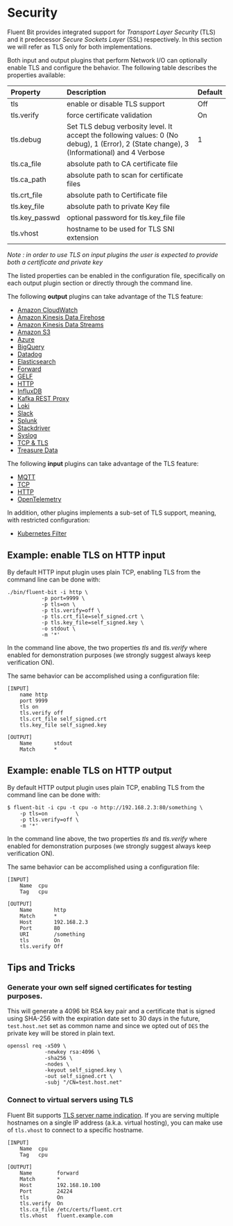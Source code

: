 
# Security

Fluent Bit provides integrated support for _Transport Layer Security_ \(TLS\) and it predecessor _Secure Sockets Layer_ \(SSL\) respectively. In this section we will refer as TLS only for both implementations.

Both input and output plugins that perform Network I/O can optionally enable TLS and configure the behavior. The following table describes the properties available:

| Property | Description | Default |
| :--- | :--- | :--- |
| tls | enable or disable TLS support | Off |
| tls.verify | force certificate validation | On |
| tls.debug | Set TLS debug verbosity level. It accept the following values: 0 \(No debug\), 1 \(Error\), 2 \(State change\), 3 \(Informational\) and 4 Verbose | 1 |
| tls.ca\_file | absolute path to CA certificate file |  |
| tls.ca\_path | absolute path to scan for certificate files |  |
| tls.crt\_file | absolute path to Certificate file |  |
| tls.key\_file | absolute path to private Key file |  |
| tls.key\_passwd | optional password for tls.key\_file file |  |
| tls.vhost | hostname to be used for TLS SNI extension |  |

*Note : in order to use TLS on input plugins the user is expected to provide both a certificate and private key*

The listed properties can be enabled in the configuration file, specifically on each output plugin section or directly through the command line.

The following **output** plugins can take advantage of the TLS feature:

* [Amazon CloudWatch](../pipeline/outputs/cloudwatch.md)
* [Amazon Kinesis Data Firehose](../pipeline/outputs/firehose.md)
* [Amazon Kinesis Data Streams](../pipeline/outputs/kinesis.md)
* [Amazon S3](../pipeline/outputs/s3.md)
* [Azure](../pipeline/outputs/azure.md)
* [BigQuery](../pipeline/outputs/bigquery.md)
* [Datadog](../pipeline/outputs/datadog.md)
* [Elasticsearch](../pipeline/outputs/elasticsearch.md)
* [Forward](../pipeline/outputs/forward.md)
* [GELF](../pipeline/outputs/gelf.md)
* [HTTP](../pipeline/outputs/http.md)
* [InfluxDB](../pipeline/outputs/influxdb.md)
* [Kafka REST Proxy](../pipeline/outputs/kafka-rest-proxy.md)
* [Loki](../pipeline/outputs/loki.md)
* [Slack](../pipeline/outputs/slack.md)
* [Splunk](../pipeline/outputs/splunk.md)
* [Stackdriver](../pipeline/outputs/stackdriver.md)
* [Syslog](../pipeline/outputs/syslog.md)
* [TCP & TLS](../pipeline/outputs/tcp-and-tls.md)
* [Treasure Data](../pipeline/outputs/treasure-data.md)

The following **input** plugins can take advantage of the TLS feature:

* [MQTT](../pipeline/inputs/mqtt.md)
* [TCP](../pipeline/inputs/tcp.md)
* [HTTP](../pipeline/inputs/http.md)
* [OpenTelemetry](../pipeline/inputs/opentelemetry.md)

In addition, other plugins implements a sub-set of TLS support, meaning, with restricted configuration:

* [Kubernetes Filter](../pipeline/filters/kubernetes.md)

## Example: enable TLS on HTTP input
By default HTTP input plugin uses plain TCP, enabling TLS from the command line can be done with:

```text
./bin/fluent-bit -i http \
           -p port=9999 \
           -p tls=on \
           -p tls.verify=off \
           -p tls.crt_file=self_signed.crt \
           -p tls.key_file=self_signed.key \
           -o stdout \
           -m '*'
```

In the command line above, the two properties _tls_ and _tls.verify_ where enabled for demonstration purposes \(we strongly suggest always keep verification ON\).

The same behavior can be accomplished using a configuration file:

```text
[INPUT]
    name http
    port 9999
    tls on
    tls.verify off
    tls.crt_file self_signed.crt
    tls.key_file self_signed.key

[OUTPUT]
    Name       stdout
    Match      *
```

## Example: enable TLS on HTTP output

By default HTTP output plugin uses plain TCP, enabling TLS from the command line can be done with:

```text
$ fluent-bit -i cpu -t cpu -o http://192.168.2.3:80/something \
    -p tls=on         \
    -p tls.verify=off \
    -m '*'
```

In the command line above, the two properties _tls_ and _tls.verify_ where enabled for demonstration purposes \(we strongly suggest always keep verification ON\).

The same behavior can be accomplished using a configuration file:

```text
[INPUT]
    Name  cpu
    Tag   cpu

[OUTPUT]
    Name       http
    Match      *
    Host       192.168.2.3
    Port       80
    URI        /something
    tls        On
    tls.verify Off
```

## Tips and Tricks

### Generate your own self signed certificates for testing purposes.

This will generate a 4096 bit RSA key pair and a certificate that is signed using SHA-256 with the expiration date set to 30 days in the future, `test.host.net` set as common name and since we opted out of `DES` the private key will be stored in plain text.

```
openssl req -x509 \
            -newkey rsa:4096 \
            -sha256 \
            -nodes \
            -keyout self_signed.key \
            -out self_signed.crt \
            -subj "/CN=test.host.net"
```

### Connect to virtual servers using TLS

Fluent Bit supports [TLS server name indication](https://en.wikipedia.org/wiki/Server_Name_Indication). If you are serving multiple hostnames on a single IP address \(a.k.a. virtual hosting\), you can make use of `tls.vhost` to connect to a specific hostname.

```text
[INPUT]
    Name  cpu
    Tag   cpu

[OUTPUT]
    Name        forward
    Match       *
    Host        192.168.10.100
    Port        24224
    tls         On
    tls.verify  On
    tls.ca_file /etc/certs/fluent.crt
    tls.vhost   fluent.example.com
```
